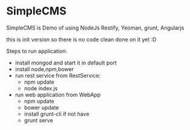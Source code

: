 # SimpleCMS
SimpleCMS is Demo of using NodeJs Restify, Yeoman, grunt, Angularjs 

this is init version so there is no code clean done on it yet :D

Steps to run application:
+ install mongod and start it in default port
+ install node,npm,bower
+ run rest service from RestService:
  + npm update
  + node index.js
+ run web application from WebApp
  + npm update
  + bower update
  + install grunt-cli if not have
  + grunt serve
